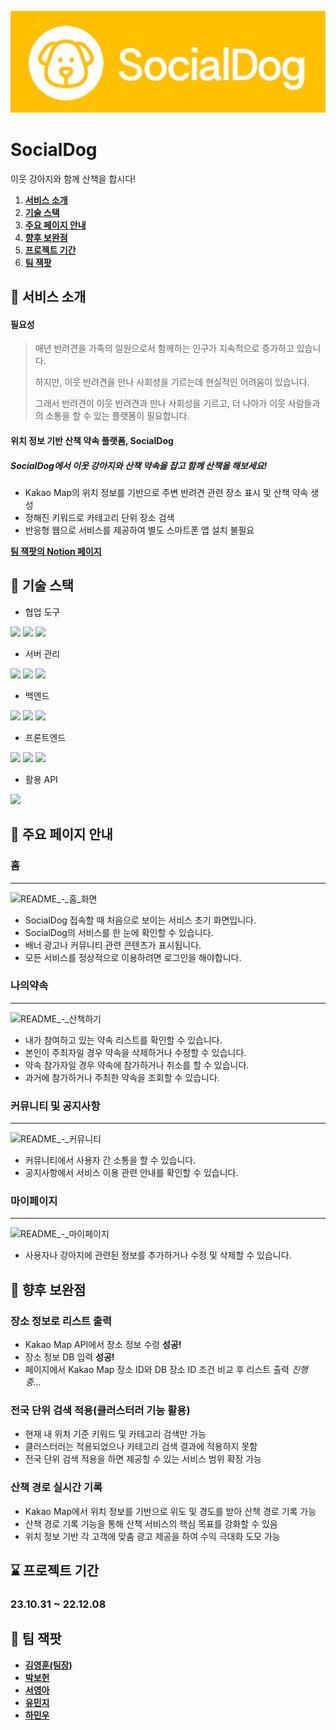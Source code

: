 ![logo](./src/main/webapp/resources/images/SocialDog_logo_yellow.png)

# SocialDog
이웃 강아지와 함께 산책을 합시다!

1. [**서비스 소개**](#-서비스-소개)
2. [**기술 스택**](#-기술-스택)
3. [**주요 페이지 안내**](#-주요-페이지-안내)
4. [**향후 보완점**](#-향후-보완점)
5. [**프로젝트 기간**](#-프로젝트-기간)
6. [**팀 잭팟**](#-팀-잭팟)



## 🚀 서비스 소개

####  필요성

> 매년 반려견을 가족의 일원으로서 함께하는 인구가 지속적으로 증가하고 있습니다.
> 
> 하지만, 이웃 반려견을 만나 사회성을 기르는데 현실적인 어려움이 있습니다.
> 
> 그래서 반려견이 이웃 반려견과 만나 사회성을 기르고,
> 더 나아가 이웃 사람들과의 소통을 할 수 있는 플랫폼이 필요합니다.

#### 위치 정보 기반 산책 약속 플랫폼, SocialDog

#####  SocialDog에서 이웃 강아지와 산책 약속을 잡고 함께 산책을 해보세요!

- Kakao Map의 위치 정보를 기반으로 주변 반려견 관련 장소 표시 및 산책 약속 생성
- 정해진 키워드로 카테고리 단위 장소 검색
- 반응형 웹으로 서비스를 제공하여 별도 스마트폰 앱 설치 불필요

[**팀 잭팟의 Notion 페이지**](https://fishy-mammal-3dc.notion.site/99e5d0c534924514b162c76193664544)



## 🧰 기술 스택

- 협업 도구
<img src="https://img.shields.io/badge/Slack-4A154B?style=for-the-badge&logo=slack&logoColor=white">
<img src="https://img.shields.io/badge/Notion-%23000000.svg?style=for-the-badge&logo=notion&logoColor=white">
<img src="https://img.shields.io/badge/github-%23121011.svg?style=for-the-badge&logo=github&logoColor=white">

- 서버 관리
<img src="https://img.shields.io/badge/NAVER%20Cloud-03C75A?style=for-the-badge&logo=naver&logoColor=white">
<img src="https://img.shields.io/badge/Ubuntu-E95420?style=for-the-badge&logo=Ubuntu&logoColor=white">
<img src="https://img.shields.io/badge/Apache%20Tomcat-F8DC75?logo=apachetomcat&logoColor=000&style=for-the-badge">

- 백엔드
<img src="https://img.shields.io/badge/mysql-4479A1?style=for-the-badge&logo=mysql&logoColor=white">
<img src="https://img.shields.io/badge/Spring-6DB33F?style=for-the-badge&logo=Spring&logoColor=white">
<img src="https://img.shields.io/badge/Let's%20Encrypt-003A70?logo=letsencrypt&logoColor=fff&style=for-the-badge">

- 프론트엔드
<img src="https://img.shields.io/badge/javascript-%23323330.svg?style=for-the-badge&logo=javascript&logoColor=%23F7DF1E">
<img src="https://img.shields.io/badge/css3-%231572B6.svg?style=for-the-badge&logo=css3&logoColor=white">
<img src="https://img.shields.io/badge/html5-%23E34F26.svg?style=for-the-badge&logo=html5&logoColor=white">

- 활용 API
<img src="https://img.shields.io/badge/kakao%20developers-ffcd00.svg?style=for-the-badge&logo=kakaotalk&logoColor=000000">



## 🧭 주요 페이지 안내

### 홈
*******************************************************************************
![README_-_홈_화면](https://github.com/Jackpot-MC/Social-dog/assets/141387585/67ffab28-51fb-4c26-8e70-b68b59a048a2)
- SocialDog 접속할 때 처음으로 보이는 서비스 초기 화면입니다.
- SocialDog의 서비스를 한 눈에 확인할 수 있습니다.
- 배너 광고나 커뮤니티 관련 콘텐츠가 표시됩니다. 
- 모든 서비스를 정상적으로 이용하려면 로그인을 해야합니다.

### 나의약속
*******************************************************************************
![README_-_산책하기](https://github.com/Jackpot-MC/Social-dog/assets/141387585/c54871ea-fc94-49f1-b2b3-3c7241858df6)
- 내가 참여하고 있는 약속 리스트를 확인할 수 있습니다.
- 본인이 주최자일 경우 약속을 삭제하거나 수정할 수 있습니다.
- 약속 참가자일 경우 약속에 참가하거나 취소를 할 수 있습니다.
- 과거에 참가하거나 주최한 약속을 조회할 수 있습니다.

### 커뮤니티 및 공지사항
*******************************************************************************
![README_-_커뮤니티](https://github.com/Jackpot-MC/Social-dog/assets/141387585/dcfcb0cf-69ff-423a-9c7c-64c4309d9601)
- 커뮤니티에서 사용자 간 소통을 할 수 있습니다.
- 공지사항에서 서비스 이용 관련 안내를 확인할 수 있습니다.

### 마이페이지
*******************************************************************************
![README_-_마이페이지](https://github.com/Jackpot-MC/Social-dog/assets/141387585/390c2974-d185-46cc-9378-519b6135f8ea)
- 사용자나 강아지에 관련된 정보를 추가하거나 수정 및 삭제할 수 있습니다.



## 🔧 향후 보완점

### 장소 정보로 리스트 출력
- Kakao Map API에서 장소 정보 수령 **성공!**
- 장소 정보 DB 입력 **성공!**
- 페이지에서 Kakao Map 장소 ID와 DB 장소 ID 조건 비교 후 리스트 출력 *진행 중...*

### 전국 단위 검색 적용(클러스터러 기능 활용)
- 현재 내 위치 기준 키워드 및 카테고리 검색만 가능
- 클러스터러는 적용되었으나 카테고리 검색 결과에 적용하지 못함
- 전국 단위 검색 적용을 하면 제공할 수 있는 서비스 범위 확장 가능

### 산책 경로 실시간 기록
- Kakao Map에서 위치 정보를 기반으로 위도 및 경도를 받아 산책 경로 기록 가능
- 산책 경로 기록 기능을 통해 산책 서비스의 핵심 목표를 강화할 수 있음 
- 위치 정보 기반 각 고객에 맞춤 광고 제공을 하여 수익 극대화 도모 가능



## ⌛ 프로젝트 기간

### 23.10.31 ~ 22.12.08



## 🎰 팀 잭팟

- [**김영훈(팀장)**](https://github.com/arcticPeng93)
- [**박보헌**](https://github.com/Boheon)
- [**서영아**](https://github.com/syasyass)
- [**유민지**](https://github.com/mjyoo0353)
- [**하민우**](https://github.com/minwoo76430635)
